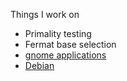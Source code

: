 Things I work on 
- Primality testing
- Fermat base selection
- [gnome applications](https://gitlab.gnome.org/JASory)
- [Debian](https://salsa.debian.org/JASory)


